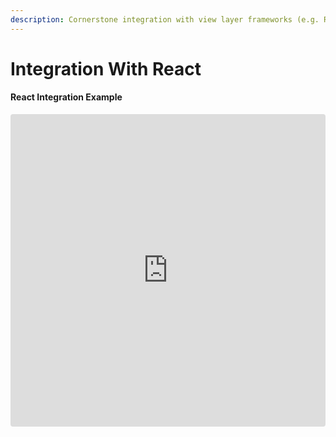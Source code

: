 ```yaml
---
description: Cornerstone integration with view layer frameworks (e.g. React, Vue, Angular)
---
```


# Integration With React

#### React Integration Example
<iframe src="https://codesandbox.io/embed/xj172zjx5w?autoresize=1&hidenavigation=1" style="width:100%; height:500px; border:0; border-radius: 4px; overflow:hidden;" sandbox="allow-modals allow-forms allow-popups allow-scripts allow-same-origin"></iframe>
